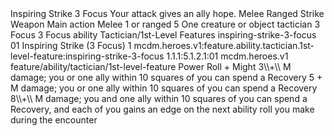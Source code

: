 <ability>
  <name>Inspiring Strike</name>
  <cost>3 Focus</cost>
  <flavor>Your attack gives an ally hope.</flavor>
  <keywords>
    <keyword>Melee</keyword>
    <keyword>Ranged</keyword>
    <keyword>Strike</keyword>
    <keyword>Weapon</keyword>
  </keywords>
  <type>Main action</type>
  <distance>Melee 1 or ranged 5</distance>
  <target>One creature or object</target>
  <metadata>
    <class>tactician</class>
    <cost>3 Focus</cost>
    <cost_amount>3</cost_amount>
    <cost_resource>Focus</cost_resource>
    <feature_type>ability</feature_type>
    <file_dpath>Tactician/1st-Level Features</file_dpath>
    <item_id>inspiring-strike-3-focus</item_id>
    <item_index>01</item_index>
    <item_name>Inspiring Strike (3 Focus)</item_name>
    <level>1</level>
    <scc>mcdm.heroes.v1:feature.ability.tactician.1st-level-feature:inspiring-strike-3-focus</scc>
    <scdc>1.1.1:5.1.2.1:01</scdc>
    <source>mcdm.heroes.v1</source>
    <type>feature/ability/tactician/1st-level-feature</type>
  </metadata>
  <effects>
    <effect type="roll">
      <roll>Power Roll + Might</roll>
      <t1>3\\+\\ M damage; you or one ally within 10 squares of you can spend a Recovery</t1>
      <t2>5 + M damage; you or one ally within 10 squares of you can spend a Recovery</t2>
      <t3>8\\+\\ M damage; you and one ally within 10 squares of you can spend a Recovery, and each of you gains an edge on the next ability roll you make during the encounter</t3>
    </effect>
  </effects>
</ability>
